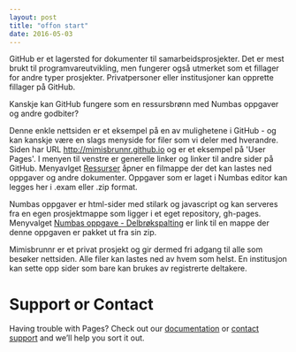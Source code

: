 ```yaml
---
layout: post
title: "offon start"
date: 2016-05-03
---
```


GitHub er et lagersted for dokumenter til samarbeidsprosjekter. Det er mest brukt til programvareutvikling, men fungerer også utmerket som et fillager for andre typer prosjekter. Privatpersoner eller institusjoner kan opprette fillager på GitHub.

Kanskje kan GitHub fungere som en ressursbrønn med Numbas oppgaver og andre godbiter?

Denne enkle nettsiden er et eksempel på en av mulighetene i GitHub - og kan kanskje være en slags menyside for filer som vi deler med hverandre. Siden har URL <a href="http://mimisbrunnr.github.io">http://mimisbrunnr.github.io</a> og er et eksempel på 'User Pages'. I menyen til venstre er generelle linker og linker til andre sider på GitHub. Menyavlget <a href="https://github.com/mimisbrunnr/mimisbrunnr.github.io/tree/master/Resources">Ressurser</a> åpner en filmappe der det kan lastes ned oppgaver og andre dokumenter. Oppgaver som er laget i Numbas editor kan legges her i .exam eller .zip format.

Numbas oppgaver er html-sider med stilark og javascript og kan serveres fra en egen prosjektmappe som ligger i et eget repository, gh-pages. Menyvalget <a href="http://mimisbrunnr.github.io/n1/">Numbas oppgave - Delbrøkspalting</a> er link til en mappe der denne oppgaven er pakket ut fra sin zip.

Mimisbrunnr er et privat prosjekt og gir dermed fri adgang til alle som besøker nettsiden. Alle filer kan lastes ned av hvem som helst. En institusjon kan sette opp sider som bare kan brukes av registrerte deltakere.

# <a id="support-or-contact" class="anchor" href="#support-or-contact" aria-hidden="true"><span aria-hidden="true" class="octicon octicon-link"></span></a>Support or Contact

Having trouble with Pages? Check out our <a href="https://help.github.com/pages">documentation</a> or <a href="https://github.com/contact">contact support</a> and we’ll help you sort it out.
